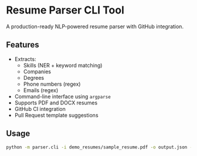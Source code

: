 # Resume Parser CLI Tool

A production-ready NLP-powered resume parser with GitHub integration.

## Features

- Extracts:
  - Skills (NER + keyword matching)
  - Companies
  - Degrees
  - Phone numbers (regex)
  - Emails (regex)
- Command-line interface using `argparse`
- Supports PDF and DOCX resumes
- GitHub CI integration
- Pull Request template suggestions

## Usage

```bash
python -m parser.cli -i demo_resumes/sample_resume.pdf -o output.json -v
